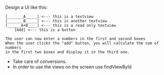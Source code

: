Design a UI like this:

	[_______A_____] <--- this is a textview
	[_______B_____] <--- this is another textview
	[______A+B____] <--- this is a read only textview
		[Add] <--- this is a button

	The user can now enter a numbers in the first and second boxes
	When the user clicks the "add" button, you will calculate the sum of numbers
	in the first two boxes and display it in the third one.

* Take care of conversions.			
* In order to use the views on the screen use findViewById
